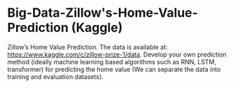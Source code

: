 # Big-Data-Zillow's-Home-Value-Prediction (Kaggle)
Zillow’s Home Value Prediction. The data is available at: https://www.kaggle.com/c/zillow-prize-1/data. Develop your own prediction method (ideally machine learning based algorithms such as RNN, LSTM, transformer) for predicting the home value (We can separate the data into training and evaluation datasets).
